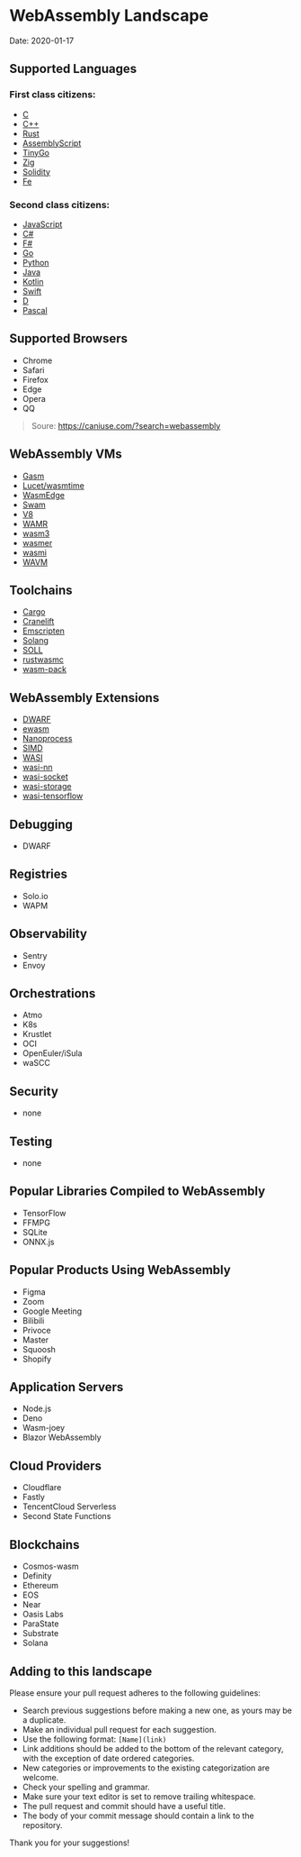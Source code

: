# WebAssembly Landscape

Date: 2020-01-17


## Supported Languages


### First class citizens:

* [C](http://www.open-std.org/jtc1/sc22/wg14/)
* [C++](https://isocpp.org/)
* [Rust](https://github.com/rust-lang/rust) 
* [AssemblyScript](https://github.com/AssemblyScript/assemblyscript)
* [TinyGo](https://github.com/tinygo-org/tinygo)
* [Zig](https://github.com/ziglang/zig)
* [Solidity](https://github.com/ethereum/solidity)
* [Fe](https://github.com/ethereum/fe)

### Second class citizens:

* [JavaScript](https://wasmedge.org/book/en/dev/js.html)
* [C#](https://docs.microsoft.com/en-us/dotnet/csharp/programming-guide/)
* [F#](https://fsharp.org/)
* [Go](https://github.com/golang/go)
* [Python](https://github.com/python)
* [Java]()
* [Kotlin](https://github.com/JetBrains/kotlin)
* [Swift](https://github.com/apple/swift)
* [D](https://dlang.org/)
* [Pascal](http://www.pascal-programming.info/)


## Supported Browsers

* Chrome
* Safari
* Firefox
* Edge
* Opera
* QQ 

> Soure: https://caniuse.com/?search=webassembly 

## WebAssembly VMs
* [Gasm](https://github.com/mathetake/gasm)
* [Lucet/wasmtime](https://github.com/bytecodealliance/lucet)
* [WasmEdge](https://github.com/WasmEdge/WasmEdge)
* [Swam](https://github.com/satabin/swam)
* [V8](https://github.com/v8/v8)
* [WAMR](https://github.com/bytecodealliance/wasm-micro-runtime)
* [wasm3](https://github.com/wasm3/wasm3)
* [wasmer](https://github.com/wasmerio/wasmer)
* [wasmi](https://github.com/paritytech/wasmi)
* [WAVM](https://github.com/WAVM/WAVM)

## Toolchains
* [Cargo](https://github.com/rust-lang/cargo)
* [Cranelift](https://github.com/bytecodealliance/cranelift)
* [Emscripten](https://github.com/emscripten-core/emscripten)
* [Solang](https://github.com/hyperledger-labs/solang)
* [SOLL](https://github.com/second-state/SOLL)
* [rustwasmc](https://github.com/second-state/rustwasmc)
* [wasm-pack](https://github.com/rustwasm/wasm-pack)

## WebAssembly Extensions

* [DWARF](https://lucumr.pocoo.org/2020/11/30/how-to-wasm-dwarf/)
* [ewasm](https://github.com/ewasm)
* [Nanoprocess](https://bytecodealliance.org/articles/1-year-update)
* [SIMD](https://github.com/WebAssembly/simd)
* [WASI](https://wasi.dev/)
* [wasi-nn](https://github.com/WebAssembly/wasi-nn)
* [wasi-socket](https://radu-matei.com/blog/towards-sockets-networking-wasi/)
* [wasi-storage](https://github.com/second-state/ssvm-napi-extensions)
* [wasi-tensorflow](https://github.com/second-state/ssvm-napi-extensions)

## Debugging
* DWARF

## Registries
* Solo.io
* WAPM

## Observability
* Sentry
* Envoy

## Orchestrations
* Atmo
* K8s
* Krustlet
* OCI
* OpenEuler/iSula
* waSCC

## Security
* none

## Testing
* none

## Popular Libraries Compiled to WebAssembly
* TensorFlow
* FFMPG
* SQLite
* ONNX.js

## Popular Products Using WebAssembly
* Figma
* Zoom
* Google Meeting
* Bilibili
* Privoce
* Master
* Squoosh
* Shopify

## Application Servers
* Node.js
* Deno
* Wasm-joey
* Blazor WebAssembly

## Cloud Providers
* Cloudflare
* Fastly
* TencentCloud Serverless
* Second State Functions

## Blockchains
* Cosmos-wasm
* Definity
* Ethereum
* EOS
* Near
* Oasis Labs
* ParaState
* Substrate 
* Solana


## Adding to this landscape

Please ensure your pull request adheres to the following guidelines:

- Search previous suggestions before making a new one, as yours may be a duplicate.
- Make an individual pull request for each suggestion.
- Use the following format: `[Name](link)`
- Link additions should be added to the bottom of the relevant category, with the exception of date ordered categories.
- New categories or improvements to the existing categorization are welcome.
- Check your spelling and grammar.
- Make sure your text editor is set to remove trailing whitespace.
- The pull request and commit should have a useful title.
- The body of your commit message should contain a link to the repository.

Thank you for your suggestions!
